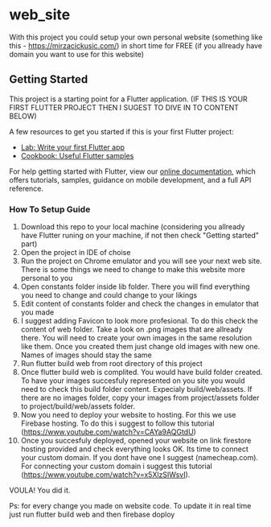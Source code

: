 # web_site

With this project you could setup your own personal website (something like this - https://mirzacickusic.com/) in short time for FREE (if you allready have domain you want to use for this website)

## Getting Started

This project is a starting point for a Flutter application. (IF THIS IS YOUR FIRST FLUTTER PROJECT THEN I SUGEST TO DIVE IN TO CONTENT BELOW) 

A few resources to get you started if this is your first Flutter project:

- [Lab: Write your first Flutter app](https://flutter.dev/docs/get-started/codelab)
- [Cookbook: Useful Flutter samples](https://flutter.dev/docs/cookbook)

For help getting started with Flutter, view our
[online documentation](https://flutter.dev/docs), which offers tutorials,
samples, guidance on mobile development, and a full API reference.


### How To Setup Guide
 
1. Download this repo to your local machine (considering you allready have Flutter runing on your machine, if not then check "Getting started" part) 
2. Open the project in IDE of choise
3. Run the project on Chrome emulator and you will see your next web site. There is some things we need to change to make this website more personal to you
4. Open constants folder inside lib folder. There you will find everything you need to change and could change to your likings
5. Edit content of constants folder and check the changes in emulator that you made
6. I suggest adding Favicon to look more profesional. To do this check the content of web folder. Take a look on .png images that are allready there. You will need to create your own images in the same resolution like them. Once you created them just change old images with new one. Names of images should stay the same
7. Run flutter build web from root directory of this project
8. Once flutter build web is complited. You would have build folder created. To have your images succesfuly represented on you site you would need to check this build folder content. Expecialy build/web/assets. If there are no images folder, copy your images from project/assets folder to project/build/web/assets folder.
9. Now you need to deploy your website to hosting. For this we use Firebase hosting. To do this i suggest to follow this tutorial (https://www.youtube.com/watch?v=CAYa9AQGtdU)
10. Once you succesfuly deployed, opened your website on link firestore hosting provided and check everything looks OK. Its time to connect your custom domain. If you dont have one I suggest (namecheap.com). For connecting your custom domain i suggest this tutorial (https://www.youtube.com/watch?v=x5XlzSIWsvI).

VOULA! You did it.

Ps:
for every change you made on website code. To update it in real time just run flutter build web and then firebase doploy
